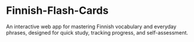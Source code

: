 # Finnish-Flash-Cards
An interactive web app for mastering Finnish vocabulary and everyday phrases, designed for quick study, tracking progress, and self-assessment.
